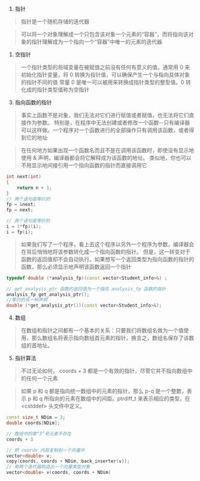1. 指针

> 指针是一个随机存储的迭代器

> 可以将一个对象理解成一个只包含该对象一个元素的“容器”，而将指向该对象的指针理解成为一个指向一个“容器”中唯一的元素的迭代器


1. 空指针

> 一个指针类型的局域变量在被赋值之前没有任何有意义的值。通常用 0 来初始化指针变量，将 0 转换为指针值，可以确保产生一个与指向具体对象的指针不同的值
> 常量 0 是唯一可以被用来转换成指针类型的整型值。0 转化成的指针类型值称为空指针


3. 指向函数的指针

> 事实上函数不是对象，我们无法对它们进行赋值或者赋值，也无法将它们直接作为参数。
> 特别是，在程序中无法创建或者修改一个函数--只有编译器可以这样做。一个程序对一个函数进行的全部操作只有调用该函数，或者得到它的地址

> 在任何地方如果出现一个函数名而且不是在调用该函数时，即使没有显示地使用 & 声明，编译器都会将它解释成为该函数的地址。
> 类似地，你也可以不用显示地间接引用一个指向函数的指针而直接调用它

```cpp
int next(int)
{
    return n + 1;
}
// 两个语句是等价的
fp = &next;
fp = next;

// 两个语句是等价的
i = (*fp)(i);
i = fp(i);
```

> 如果我们写了一个程序，看上去这个程序以另外一个程序为参数，编译器会在背后悄悄地将该参数转化成一个指向函数的指针。
> 但是，这一转变对于函数的返回值却不会自动执行。如果想写一个返回类型为指向函数的指针的函数，那么必须显示地声明该函数返回一个指针

```cpp
typedef double (*analysis_fp)(const vector<Student_info>&) ;

// get_analysis_ptr 函数的返回值为一个指向 analysis_fp 函数的指针
analysis_fp get_analysis_ptr();
//等价的另一种声明
double (*get_analysis_ptr())(const vector<Student_info>&);

```

4. 数组

> 在数组和指针之间都有一个基本的关系：只要我们将数组名做为一个值使用，那么数组名将表示指向数组首元素的指针，换言之，数组名保存了该数组的首地址。

5. 指针算法

> 不过无论如何， coords + 3  都是一个有效的指针，尽管它并不指向数组中的任何一个元素

> 如果 p 和 q 都是指向统一数组中的元素的指针，那么 p-q 是一个整数，表示 p 和 q 所指向的元素在数组中的间距。ptrdiff_t 来表示相应的类型，在 \<cstddef> 头文件中定义。

```cpp
const size_t NDim = 3;
double coords[NDim];

// 数组中的第“3”号元素不存在
coords + 3 

// 把 coords 内容复制到一个向量中
vector<double> v;
copy(coords, coords + NDim, back_inserter(v));
// 用两个迭代器构造出一个向量类型对象
vector<double> v(coords, coords + NDim)

```